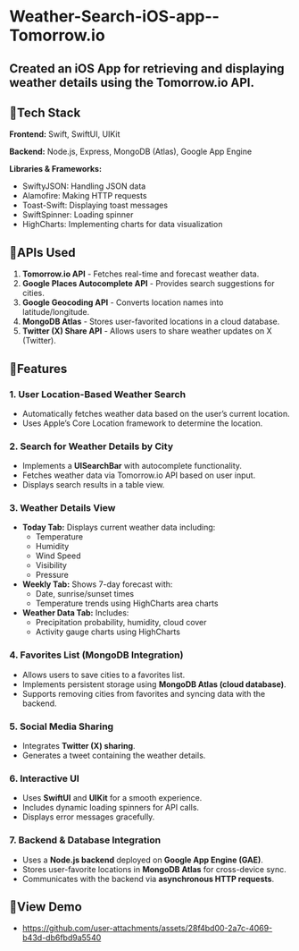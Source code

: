 # Weather-Search-iOS-app--Tomorrow.io

## Created an iOS App for retrieving and displaying weather details using the Tomorrow.io API.

## 🔹Tech Stack

**Frontend:** Swift, SwiftUI, UIKit

**Backend:** Node.js, Express, MongoDB (Atlas), Google App Engine

**Libraries & Frameworks:**
- SwiftyJSON: Handling JSON data
- Alamofire: Making HTTP requests
- Toast-Swift: Displaying toast messages
- SwiftSpinner: Loading spinner
- HighCharts: Implementing charts for data visualization

## 🔹APIs Used

1. **Tomorrow.io API** - Fetches real-time and forecast weather data.
2. **Google Places Autocomplete API** - Provides search suggestions for cities.
3. **Google Geocoding API** - Converts location names into latitude/longitude.
4. **MongoDB Atlas** - Stores user-favorited locations in a cloud database.
5. **Twitter (X) Share API** - Allows users to share weather updates on X (Twitter).

## 🔹Features

### 1. **User Location-Based Weather Search**
   - Automatically fetches weather data based on the user’s current location.
   - Uses Apple’s Core Location framework to determine the location.

### 2. **Search for Weather Details by City**
   - Implements a **UISearchBar** with autocomplete functionality.
   - Fetches weather data via Tomorrow.io API based on user input.
   - Displays search results in a table view.

### 3. **Weather Details View**
   - **Today Tab:** Displays current weather data including:
     - Temperature
     - Humidity
     - Wind Speed
     - Visibility
     - Pressure
   - **Weekly Tab:** Shows 7-day forecast with:
     - Date, sunrise/sunset times
     - Temperature trends using HighCharts area charts
   - **Weather Data Tab:** Includes:
     - Precipitation probability, humidity, cloud cover
     - Activity gauge charts using HighCharts

### 4. **Favorites List (MongoDB Integration)**
   - Allows users to save cities to a favorites list.
   - Implements persistent storage using **MongoDB Atlas (cloud database)**.
   - Supports removing cities from favorites and syncing data with the backend.

### 5. **Social Media Sharing**
   - Integrates **Twitter (X) sharing**.
   - Generates a tweet containing the weather details.

### 6. **Interactive UI**
   - Uses **SwiftUI** and **UIKit** for a smooth experience.
   - Includes dynamic loading spinners for API calls.
   - Displays error messages gracefully.

### 7. **Backend & Database Integration**
   - Uses a **Node.js backend** deployed on **Google App Engine (GAE)**.
   - Stores user-favorite locations in **MongoDB Atlas** for cross-device sync.
   - Communicates with the backend via **asynchronous HTTP requests**.
     
## 🔹**View Demo**
- https://github.com/user-attachments/assets/28f4bd00-2a7c-4069-b43d-db6fbd9a5540
  
